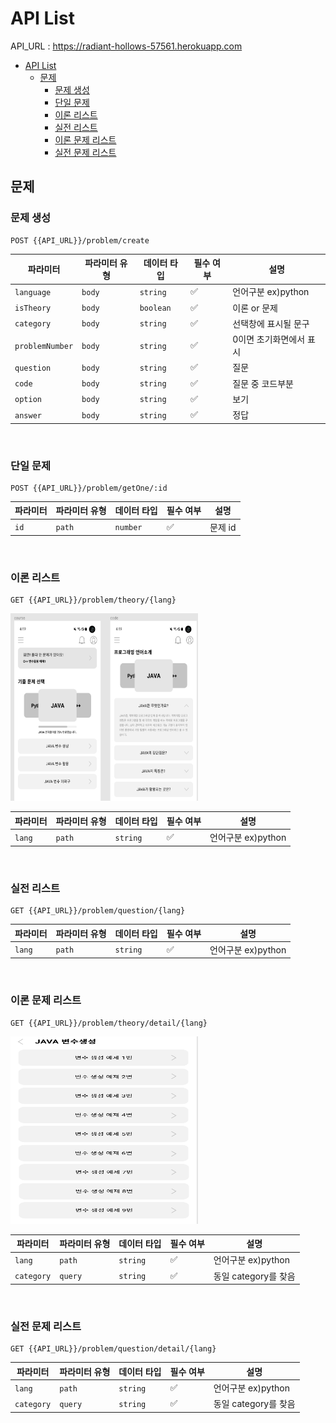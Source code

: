 # API List

API_URL : https://radiant-hollows-57561.herokuapp.com

- [API List](#api-list)
  - [문제](#문제)
    - [문제 생성](#문제-생성)
    - [단일 문제](#단일-문제)
    - [이론 리스트](#이론-리스트)
    - [실전 리스트](#실전-리스트)
    - [이론 문제 리스트](#이론-문제-리스트)
    - [실전 문제 리스트](#실전-문제-리스트)

## 문제

### 문제 생성

```
POST {{API_URL}}/problem/create
```

| 파라미터        | 파라미터 유형 | 데이터 타입 | 필수 여부 | 설명                    |
| --------------- | ------------- | ----------- | --------- | ----------------------- |
| `language`      | `body`        | `string`    | ✅        | 언어구분 ex)python      |
| `isTheory`      | `body`        | `boolean`   | ✅        | 이론 or 문제            |
| `category`      | `body`        | `string`    | ✅        | 선택창에 표시될 문구    |
| `problemNumber` | `body`        | `string`    | ✅        | 0이면 초기화면에서 표시 |
| `question`      | `body`        | `string`    | ✅        | 질문                    |
| `code`          | `body`        | `string`    | ✅        | 질문 중 코드부분        |
| `option`        | `body`        | `string`    | ✅        | 보기                    |
| `answer`        | `body`        | `string`    | ✅        | 정답                    |

<br/>

### 단일 문제

```
POST {{API_URL}}/problem/getOne/:id
```

| 파라미터 | 파라미터 유형 | 데이터 타입 | 필수 여부 | 설명    |
| -------- | ------------- | ----------- | --------- | ------- |
| `id`     | `path`        | `number`    | ✅        | 문제 id |

<br/>

### 이론 리스트

```
GET {{API_URL}}/problem/theory/{lang}
```

<img src="../img/problemList.png"  width="300" height="300">

| 파라미터 | 파라미터 유형 | 데이터 타입 | 필수 여부 | 설명               |
| -------- | ------------- | ----------- | --------- | ------------------ |
| `lang`   | `path`        | `string`    | ✅        | 언어구분 ex)python |

<br/>

### 실전 리스트

```
GET {{API_URL}}/problem/question/{lang}
```

| 파라미터 | 파라미터 유형 | 데이터 타입 | 필수 여부 | 설명               |
| -------- | ------------- | ----------- | --------- | ------------------ |
| `lang`   | `path`        | `string`    | ✅        | 언어구분 ex)python |

<br/>

### 이론 문제 리스트

```
GET {{API_URL}}/problem/theory/detail/{lang}
```

<img src="../img/problemListt.png"  width="300" height="300">

| 파라미터   | 파라미터 유형 | 데이터 타입 | 필수 여부 | 설명                 |
| ---------- | ------------- | ----------- | --------- | -------------------- |
| `lang`     | `path`        | `string`    | ✅        | 언어구분 ex)python   |
| `category` | `query`       | `string`    | ✅        | 동일 category를 찾음 |

<br/>

### 실전 문제 리스트

```
GET {{API_URL}}/problem/question/detail/{lang}
```

| 파라미터   | 파라미터 유형 | 데이터 타입 | 필수 여부 | 설명                 |
| ---------- | ------------- | ----------- | --------- | -------------------- |
| `lang`     | `path`        | `string`    | ✅        | 언어구분 ex)python   |
| `category` | `query`       | `string`    | ✅        | 동일 category를 찾음 |
